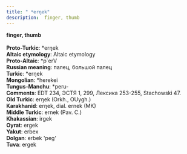 ```yaml
---
title: " *erŋek"
description:  finger, thumb
---
```

<p data-pagefind-weight="0.5">
<strong> finger, thumb</strong><br><br>
<strong>Proto-Turkic</strong>:  *erŋek<br>
<strong>Altaic etymology</strong>:  Altaic etymology<br>
<strong> Proto-Altaic</strong>:  *p`erV<br>
<strong>Russian meaning</strong>:  палец, большой палец<br>
<strong>Turkic</strong>:  *erŋek<br>
<strong>Mongolian</strong>:  *herekei<br>
<strong>Tungus-Manchu</strong>:  *peru-<br>
<strong>Comments</strong>:  EDT 234, ЭСТЯ 1, 299, Лексика 253-255, Stachowski 47.<br>
<strong>Old Turkic</strong>:  erŋek (Orkh., OUygh.)<br>
<strong>Karakhanid</strong>:  erŋek, dial. ernek (MK)<br>
<strong>Middle Turkic</strong>:  ernek (Pav. C.)<br>
<strong>Khakassian</strong>:  irgek<br>
<strong>Oyrat</strong>:  ergek<br>
<strong>Yakut</strong>:  erbex<br>
<strong>Dolgan</strong>:  erbek 'peg'<br>
<strong>Tuva</strong>:  ergek<br>

</p>
